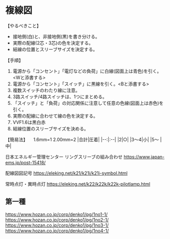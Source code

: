 # 複線図

【やるべきこと】
- 接地側(白)と、非接地側(黒)を書き分ける。
- 実際の配線(2芯・3芯)の色を決定する。
- 結線の位置とスリーブサイズを決定する。

【手順】
1. 電源から「コンセント」「電灯などの負荷」に白線(図面上は青色)を引く。<Wと添書する>
2. 電源から「コンセント」「スイッチ」に黒線を引く。<Bと添書する>
 21. 複数スイッチのわたり線に注意。
 22. 3路スイッチ/4路スイッチは、1つにまとめる。
3. 「スイッチ」と「負荷」の対応関係に注意して任意の色線(図面上は赤色)を引く。
 31. 実際の配線に合わせて線の色を決定する。
 32. VVF1.6は黒白赤
4. 結線位置のスリーブサイズを決める。

【簡易法】
　1.6mm=1 2.00mm=2
|合計|圧着|
|--:|:--|
|2|○|
|3～4|小|
|5～ |中|



日本エネルギー管理センター リングスリーブの組み合わせ
https://www.japan-ems.jp/post-15418/

配線図図記号
https://eleking.net/k21/k21i/k21i-symbol.html

常時点灯・異時点灯
https://eleking.net/k22/k22k/k22k-pilotlamp.html


## 第一種

https://www.hozan.co.jp/corp/denko1/pg/1no1-1/
https://www.hozan.co.jp/corp/denko1/pg/1no2-1/
https://www.hozan.co.jp/corp/denko1/pg/1no3-1/
https://www.hozan.co.jp/corp/denko1/pg/1no4-1/




